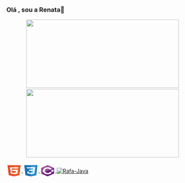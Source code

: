 ### Olá , sou a Renata👋


<div align="center">
  <a href="https://github.com/rehgardenia">
<img height="180em" width="400"  src="https://github-readme-stats.vercel.app/api?username=rehgardenia&show_icons=true&theme=dark&include_all_commits=true&count_private=true"/>
  <img height="180em"width="400"  src="https://github-readme-stats.vercel.app/api/top-langs/?username=rehgardenia&layout=compact&langs_count=7&theme=dark"/>
</div>
  
 <div style="display: inline_block"><br>
  <img align="center" alt="Rafa-HTML" height="30" width="40" src="https://raw.githubusercontent.com/devicons/devicon/master/icons/html5/html5-original.svg">
  <img align="center" alt="Rafa-CSS" height="30" width="40" src="https://raw.githubusercontent.com/devicons/devicon/master/icons/css3/css3-original.svg">
  <img align="center" alt="Rafa-Csharp" height="30" width="40" src="https://raw.githubusercontent.com/devicons/devicon/master/icons/csharp/csharp-original.svg">
  <img align="center" alt="Rafa-Java" height="30" width="40" src="https://cdn.jsdelivr.net/gh/devicons/devicon/icons/java/java-original.svg">
</div>
